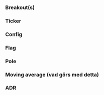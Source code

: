 ### Breakout(s)

### Ticker

### Config

### Flag

### Pole

### Moving average (vad görs med detta)

### ADR 





